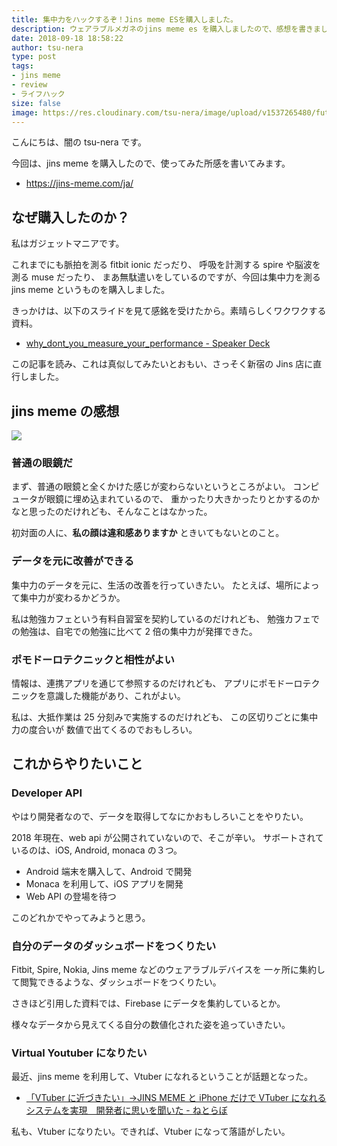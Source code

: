 ```yaml
---
title: 集中力をハックするぞ！Jins meme ESを購入しました。
description: ウェアラブルメガネのjins meme es を購入しましたので、感想を書きました。
date: 2018-09-18 18:58:22
author: tsu-nera
type: post
tags:
- jins meme
- review
- ライフハック
size: false
image: https://res.cloudinary.com/tsu-nera/image/upload/v1537265480/futurismo/posts/jins-meme-es.png
---
```


こんにちは、闇の tsu-nera です。

今回は、jins meme を購入したので、使ってみた所感を書いてみます。

- https://jins-meme.com/ja/

## なぜ購入したのか？

私はガジェットマニアです。

これまでにも脈拍を測る fitbit ionic だっだり、
呼吸を計測する spire や脳波を測る muse だったり、
まあ無駄遣いをしているのですが、今回は集中力を測る jins meme というものを購入しました。

きっかけは、以下のスライドを見て感銘を受けたから。素晴らしくワクワクする資料。

- [why_dont_you_measure_your_performance \- Speaker Deck](https://speakerdeck.com/mogeta/why-dont-you-measure-your-performance)

この記事を読み、これは真似してみたいとおもい、さっそく新宿の Jins 店に直行しました。

## jins meme の感想

<img src="https://res.cloudinary.com/tsu-nera/image/upload/v1537269916/futurismo/posts/jins-meme-es-2.jpg">

### 普通の眼鏡だ

まず、普通の眼鏡と全くかけた感じが変わらないというところがよい。
コンピュータが眼鏡に埋め込まれているので、
重かったり大きかったりとかするのかなと思ったのだけれども、そんなことはなかった。

初対面の人に、**私の顔は違和感ありますか** ときいてもないとのこと。

### データを元に改善ができる

集中力のデータを元に、生活の改善を行っていきたい。
たとえば、場所によって集中力が変わるかどうか。

私は勉強カフェという有料自習室を契約しているのだけれども、
勉強カフェでの勉強は、自宅での勉強に比べて 2 倍の集中力が発揮できた。

### ポモドーロテクニックと相性がよい

情報は、連携アプリを通じて参照するのだけれども、
アプリにポモドーロテクニックを意識した機能があり、これがよい。

私は、大抵作業は 25 分刻みで実施するのだけれども、
この区切りごとに集中力の度合いが 数値で出てくるのでおもしろい。

## これからやりたいこと

### Developer API

やはり開発者なので、データを取得してなにかおもしろいことをやりたい。

2018 年現在、web api が公開されていないので、そこが辛い。
サボートされているのは、iOS, Android, monaca の３つ。

- Android 端末を購入して、Android で開発
- Monaca を利用して、iOS アプリを開発
- Web API の登場を待つ

このどれかでやってみようと思う。

### 自分のデータのダッシュボードをつくりたい

Fitbit, Spire, Nokia, Jins meme などのウェアラブルデバイスを
一ヶ所に集約して閲覧できるような、ダッシュボードをつくりたい。

さきほど引用した資料では、Firebase にデータを集約しているとか。

様々なデータから見えてくる自分の数値化された姿を追っていきたい。

### Virtual Youtuber になりたい

最近、jins meme を利用して、Vtuber になれるということが話題となった。

- [「VTuber に近づきたい」→JINS MEME と iPhone だけで VTuber になれるシステムを実現　開発者に思いを聞いた \- ねとらぼ](http://nlab.itmedia.co.jp/nl/articles/1805/09/news042.html)

私も、Vtuber になりたい。できれば、Vtuber になって落語がしたい。
